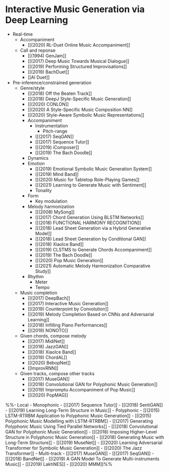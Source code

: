 # Interactive Music Generation via Deep Learning

- Real-time
	- Accompaniment
		- [[(2020) RL-Duet Online Music Accompaniment]]
	- Call and reponse
		- [[(1994) GenJam]]
		- [[(2017) Deep Music Towards Musical Dialogue]]
		- [[(2019) Performing Structured Improvisations]]
		- [[(2019) BachDuet]]
		- [[AI Duet]]
- Pre-inference/constrained generation
	- Genre/style
		- [[(2018) Off the Beaten Track]]
		- [[(2018) DeepJ Style-Specific Music Generation]]
		- [[(2020) CONLON]]
		- [[(2020) A Style-Specific Music Composition NN]]
		- [[(2020) Style-Aware Symbolic Music Representations]]
		- Accompaniment
			- Instrumentation
				- Pitch-range
			- [[(2017) SeqGAN]]
			- [[(2017) Sequence Tutor]]
			- [[(2019) iComposer]]
			- [[(2019) The Bach Doodle]]
		- Dynamics
		- Emotion
			- [[(2019) Emotional Symbolic Music Generation System]]
			- [[(2019) Mind Band]]
			- [[(2020) Music for Tabletop Role-Playing Games]]
			- [[(2021) Learning to Generate Music with Sentiment]]
			- Tonality
		- Form
			- Key modulation
		- Melody harmonization
			- [[(2008) MySong]]
			- [[(2017) Chord Generation Using BLSTM Networks]]
			- [[(2018) FUNCTIONAL HARMONY RECOGNITION]]
			- [[(2018) Lead Sheet Generation via a Hybrid Generative Model]]
			- [[(2018) Lead Sheet Generation by Conditional GAN]]
			- [[(2018) XiaoIce Band]]
			- [[(2019) CLSTMS to  Generate Chords Accompaniment]]
			- [[(2019) The Bach Doodle]]
			- [[(2020) Pop Music Generation]]
			- [[(2021) Automatic Melody Harmonization Comparative Study]]
		- Rhythm
			- Meter
			- Tempo
	- Music completion
		- [[(2017) DeepBach]]
		- [[(2017) Interactive Music Generation]]
		- [[(2019) Counterpoint by Convolution]]
		- [[(2019) Melody Completion Based on CNNs and Adversarial Learning]]
		- [[(2018) Infilling Piano Performances]]
		- [[(2019) NONOTO]]
	- Given chords, compose melody
		- [[(2017) MidiNet]]
		- [[(2018) JazzGAN]]
		- [[(2018) XiaoIce Band]]
		- [[(2019) ChordAL]]
		- [[(2020) BebopNet]]
		- [[ImprovRNN]]
	- Given tracks, compose other tracks
		- [[(2017) MuseGAN]]
		- [[(2018) Convolutional GAN for Polyphonic Music Generation]]
		- [[(2019) Impromptu Accompaniment of Pop Music]]
		- [[(2020) PopMAG]]




%%- Local
	- Monophonic
		- [[(2017) Sequence Tutor]]
		- [[(2018) SentiGAN]]
		- [[(2019) Learning Long-Term Structure in Music]]
	- Polyphonic
		- [[(2015) LSTM-RTRBM Application to Polyphonic Music Generation]]
		- [[(2015) Polyphonic Music Modelling with LSTM-RTRBM]]
		- [[(2017) Generating Polyphonic Music Using Tied Parallel Networks]]
		- [[(2018) Convolutional GAN for Polyphonic Music Generation]]
		- [[(2018) Imposing Higher-Level Structure in Polyphonic Music Generation]]
		- [[(2018) Generating Music with Long-Term Structure]]
		- [[(2019) MuseNet]]
		- [[(2020) Learning Adversarial Transformer for Symbolic Music Generation]]
		- [[(2020) The Jazz Transformer]]
	- Multi-track
		- [[(2017) MuseGAN]]
		- [[(2017) SeqGAN]]
		- [[(2018) BandNet]]
		- [[(2019) A GAN Model To Generate Multi-instruments Music]]
		- [[(2019) LakhNES]]
		- [[(2020) MMM]]%%